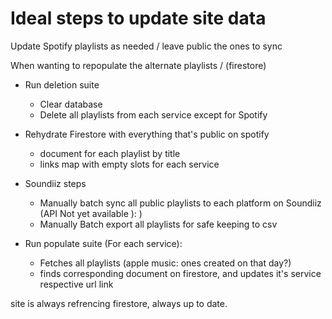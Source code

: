 # Ideal steps to update site data

Update Spotify playlists as needed / leave public the ones to sync

When wanting to repopulate the alternate playlists / (firestore)

-   Run deletion suite

    -   Clear database
    -   Delete all playlists from each service except for Spotify

-   Rehydrate Firestore with everything that's public on spotify

    -   document for each playlist by title
    -   links map with empty slots for each service

-   Soundiiz steps

    -   Manually batch sync all public playlists to each platform on Soundiiz (API Not yet available ): )
    -   Manually Batch export all playlists for safe keeping to csv

-   Run populate suite (For each service):

    -   Fetches all playlists (apple music: ones created on that day?)
    -   finds corresponding document on firestore, and updates it's service respective url link

site is always refrencing firestore, always up to date.
